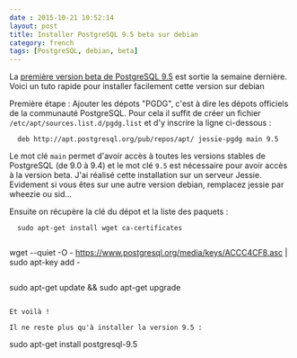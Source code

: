```yaml
---
date : 2015-10-21 10:52:14
layout: post
title: Installer PostgreSQL 9.5 beta sur debian
category: french
tags: [PostgreSQL, debian, beta]
---
```


La [première version beta de PostgreSQL 9.5](http://blog.dalibo.com/2015/10/08/Sortie_de_PostgreSQL_9.5_beta.html) est sortie la semaine dernière. Voici un tuto rapide pour installer facilement cette version sur debian


<!--MORE-->

Première étape : Ajouter les dépots "PGDG", c'est à dire les dépots officiels de la communauté PostgreSQL. Pour cela il suffit de créer un fichier ``/etc/apt/sources.list.d/pgdg.list`` et d'y inscrire la ligne ci-dessous :

```
  deb http://apt.postgresql.org/pub/repos/apt/ jessie-pgdg main 9.5
```

Le mot clé ``main`` permet d'avoir accès à toutes les versions stables de PostgreSQL (de 9.0 à 9.4) et le mot clé  ``9.5`` est nécessaire pour avoir accès à la version beta. J'ai réalisé cette installation sur un serveur Jessie. Evidement si vous êtes sur une autre version debian, remplacez jessie par wheezie ou sid...

Ensuite on récupère la clé du dépot et la liste des paquets :

```
  sudo apt-get install wget ca-certificates
  
```
  wget --quiet -O - https://www.postgresql.org/media/keys/ACCC4CF8.asc | sudo apt-key add -
```

```
  sudo apt-get update && sudo apt-get upgrade
```

Et voilà !

Il ne reste plus qu'à installer la version 9.5 :

```
  sudo apt-get install postgresql-9.5
```

